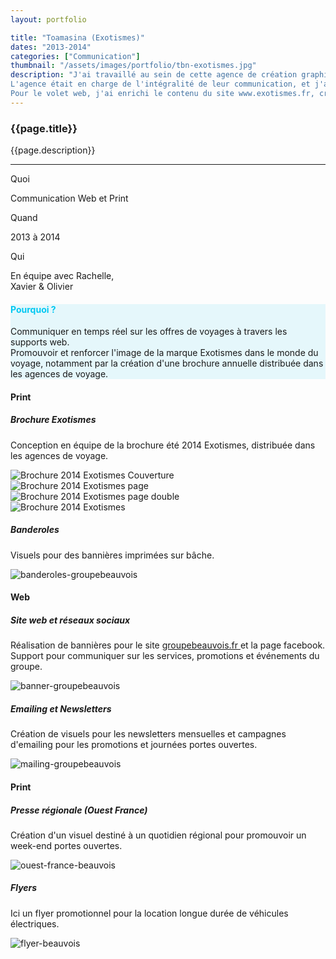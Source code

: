 ```yaml
---
layout: portfolio

title: "Toamasina (Exotismes)"
dates: "2013-2014"
categories: ["Communication"]
thumbnail: "/assets/images/portfolio/tbn-exotismes.jpg"
description: "J'ai travaillé au sein de cette agence de création graphique, dont le principal client était le Tour Opérateur Exotismes, spécialisé dans la vente de voyages dans les îles. <br><br>
L'agence était en charge de l'intégralité de leur communication, et j'ai activement participé à la conception de la brochure Exotismes, des cartes de visite, des flyers, et d'autres supports visuels destinés à l'impression. <br>
Pour le volet web, j'ai enrichi le contenu du site www.exotismes.fr, créé des newsletters ainsi que des bannières web, contribuant ainsi à renforcer l'image de la marque."
---
```

<div class="col-lg-8 text-left pf-container">
	<h3 class="mb-3 mt-3 project-title">{{page.title}}</h3>
   <!-- <h6>{{page.dates}}</h6> -->
	<p>{{page.description}}</p>

  <hr class="my-5">

  <div class="row">
      <div class="col-lg-4 text-center">
        <p class="text-color font-weight-bold mb-2">Quoi</p>
        <p>Communication Web et Print</p>
      </div>
      <div class="col-lg-4 text-center">
        <p class="text-color font-weight-bold mb-2">Quand</p>
        <p>2013 à 2014</p>
      </div>
      <div class="col-lg-4 text-center">
        <p class="text-color font-weight-bold mb-2">Qui</p>
        <p>En équipe avec Rachelle, <br> Xavier & Olivier</p>
      </div>
  </div>
</div>

<div class="col-lg-12 text-center my-5 py-5" style="background-color: #c9f1f978">
  <h4 class="mb-3" style="color: #00c8f2">Pourquoi ?</h4>
	<p class="project-caption">Communiquer en temps réel sur les offres de voyages à travers les supports web. <br>
Promouvoir et renforcer l'image de la marque Exotismes dans le monde du voyage, notamment par la création d'une brochure annuelle distribuée dans les agences de voyage.</p>
</div>

<div class="service-2 col-lg-6 mx-3 mt-5">
  <h4>Print</h4>
</div>

<div class="col-lg-12 col-sm-12 pt-4 mb-3 top-description">
  <div class="fade-down animscroll">
    <h5>Brochure Exotismes</h5>
    <p>Conception en équipe de la brochure été 2014 Exotismes, distribuée dans les agences de voyage.</p>
  </div>
</div>

<div class="mosaic col-lg-6">
  <div class="panoramic1 fade-down animscroll">
      <img src="/assets/images/portfolio/exotismes/brochure-couv.jpg" alt="Brochure 2014 Exotismes Couverture">
  </div>
  <div class="square1 fade-left animscroll">
      <img src="/assets/images/portfolio/exotismes/brochure-page-1.jpg" alt="Brochure 2014 Exotismes page">
  </div>
   <div class="square2 fade-right animscroll">
      <img src="/assets/images/portfolio/exotismes/brochure-page-2.jpg" alt="Brochure 2014 Exotismes page double">
  </div>
  <div class="panoramic2 fade-top animscroll">
      <img src="/assets/images/portfolio/exotismes/brochure-zoom.jpg" alt="Brochure 2014 Exotismes">
  </div>
</div>


<div class="col-lg-12 col-sm-12 mt-5 top-description">
  <div class="fade-top animscroll">
    <h5>Banderoles</h5>
    <p>Visuels pour des bannières imprimées sur bâche.</p>
  </div>
</div>
<div class="col-lg-12 col-sm-12 mb-3 text-center fade-in animscroll">
  <img src="/assets/images/portfolio/peugeot/banner-mockup.jpg" alt="banderoles-groupebeauvois" class="project-img">
</div>


<div class="service-2 col-lg-6 mx-3 mt-5">
  <h4>Web</h4>
</div>

<div class="col-lg-12 col-sm-12 pt-4 mb-3 top-description">
  <div class="fade-down animscroll">
    <h5>Site web et réseaux sociaux</h5>
    <p>Réalisation de bannières pour le site <a href="http://www.voiture-occasion-beauvois.com/" target="_blank">groupebeauvois.fr </a> et la page facebook. <br>
    Support pour communiquer sur les services, promotions et événements du groupe.</p>
  </div>
</div>
<div class="col-lg-12 col-sm-12 mb-3 text-center fade-left animscroll">
  <img src="/assets/images/portfolio/peugeot/banner-web.gif" alt="banner-groupebeauvois" class="project-img">
</div>

<div class="col-lg-12 col-sm-12 mt-5 mb-3 top-description">
  <div class="fade-top animscroll">
    <h5>Emailing et Newsletters</h5>
    <p>Création de visuels pour les newsletters mensuelles et campagnes d'emailing pour les promotions et journées portes ouvertes.</p>
  </div>
</div>
<div class="col-lg-12 col-sm-12 mb-3 text-center fade-in animscroll">
  <img src="/assets/images/portfolio/peugeot/mailing.jpg" alt="mailing-groupebeauvois" class="project-img">
</div>

<div class="service-2 col-lg-6 mx-3 mt-5">
  <h4>Print</h4>
</div>

<div class="col-lg-12 col-sm-12 pt-4 mb-3 top-description">
  <div class="fade-down animscroll">
    <h5>Presse régionale (Ouest France)</h5>
    <p>Création d'un visuel destiné à un quotidien régional pour promouvoir un week-end portes ouvertes.</p>
  </div>
</div>
<div class="col-lg-12 col-sm-12 mb-3 text-center fade-left animscroll">
  <img src="/assets/images/portfolio/peugeot/mockup-ouest-france.jpg" alt="ouest-france-beauvois" class="project-img">
</div>

<div class="col-lg-12 col-sm-12 pt-4 mb-3 top-description">
  <div class="fade-down animscroll">
    <h5>Flyers</h5>
    <p>Ici un flyer promotionnel pour la location longue durée de véhicules électriques.</p>
  </div>
<div class="col-lg-12 col-sm-12 mb-3 text-center fade-right animscroll">
  <img src="/assets/images/portfolio/peugeot/flyer-electric.jpg" alt="flyer-beauvois" class="project-img">
</div>
